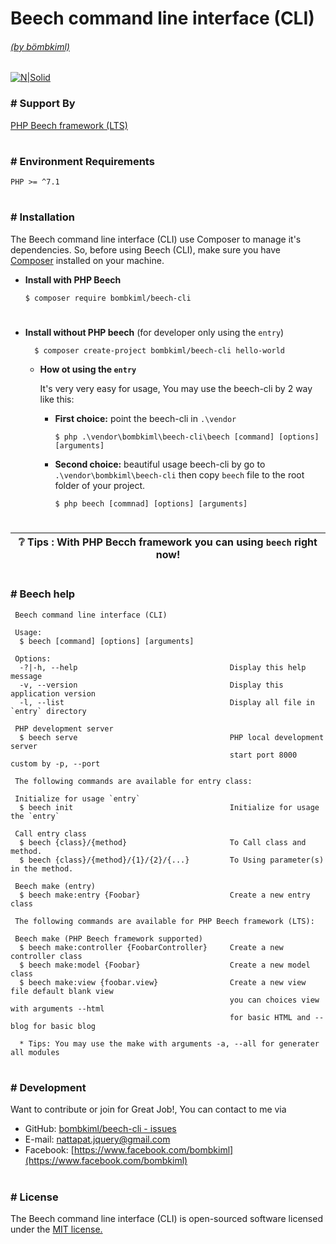 # Beech command line interface (CLI)
###### [(by bömbkiml)](https://www.facebook.com/bombkiml)

[![N|Solid](https://image.ibb.co/cyCpFe/beechcli_Plus_Beechx1.png)](https://github.com/bombkiml/beech-cli)

### # Support By
[PHP Beech framework (LTS)](https://github.com/bombkiml/phpbeech)

#
### # Environment Requirements
    
    PHP >= ^7.1

#
### # Installation
The Beech command line interface (CLI) use Composer to manage it's dependencies. So, before using Beech (CLI), make sure you have [Composer](https://getcomposer.org/) installed on your machine.
  - **Install with PHP Beech**
  
    ``
    $ composer require bombkiml/beech-cli
    ``
#

  - **Install without PHP beech** (for developer only using the ``entry``)
  
    ``  
    $ composer create-project bombkiml/beech-cli hello-world
    ``
    - **How ot using the ``entry``**
    
        It's very very easy for usage, You may use the beech-cli by 2 way like this:

        - **First choice:** point the beech-cli in ``.\vendor``

            ``$ php .\vendor\bombkiml\beech-cli\beech [command] [options] [arguments]``

        - **Second choice:** beautiful usage beech-cli by go to `` .\vendor\bombkiml\beech-cli `` then copy `` beech `` file to the root folder of your project. 

            ``$ php beech [commnad] [options] [arguments]``

#

:grey_question: Tips : With PHP Becch framework you can using ``beech`` right now! |
------------ |

#
### # Beech help
     
     Beech command line interface (CLI)

     Usage:
      $ beech [command] [options] [arguments]

     Options:
      -?|-h, --help                                  Display this help message
      -v, --version                                  Display this application version
      -l, --list                                     Display all file in `entry` directory

     PHP development server
      $ beech serve                                  PHP local development server 
                                                     start port 8000 custom by -p, --port   

     The following commands are available for entry class:

     Initialize for usage `entry`
      $ beech init                                   Initialize for usage the `entry`
      
     Call entry class
      $ beech {class}/{method}                       To Call class and method.
      $ beech {class}/{method}/{1}/{2}/{...}         To Using parameter(s) in the method.
      
     Beech make (entry)
      $ beech make:entry {Foobar}                    Create a new entry class

     The following commands are available for PHP Beech framework (LTS):

     Beech make (PHP Beech framework supported)
      $ beech make:controller {FoobarController}     Create a new controller class
      $ beech make:model {Foobar}                    Create a new model class
      $ beech make:view {foobar.view}                Create a new view file default blank view
                                                     you can choices view with arguments --html
                                                     for basic HTML and --blog for basic blog

      * Tips: You may use the make with arguments -a, --all for generater all modules

#
### # Development
Want to contribute or join for Great Job!, You can contact to me via
  - GitHub: [bombkiml/beech-cli - issues](https://github.com/bombkiml/beech-cli/issues)
  - E-mail: nattapat.jquery@gmail.com 
  - Facebook: [https://www.facebook.com/bombkiml](https://www.facebook.com/bombkiml)
#
### # License
The Beech command line interface (CLI) is open-sourced software licensed under the [MIT license.](https://opensource.org/licenses/MIT)
